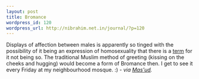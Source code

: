 ```yaml
--- 
layout: post
title: Bromance
wordpress_id: 120
wordpress_url: http://nibrahim.net.in/journal/?p=120
---
```

Displays of affection between males is apparently so tinged with the possibility of it being an expression of homosexuality that there is a <a href="http://www.urbandictionary.com/define.php?term=bromantic&defid=2484251">term</a> for it not being so. The traditional Muslim method of greeting (kissing on the cheeks and hugging) would become a form of Bromance then. I get to see it every Friday at my neighbourhood mosque. :)<em> - via <a href="http://masudblog.com/WordPress/?p=150">Mas'ud</a>.</em>
